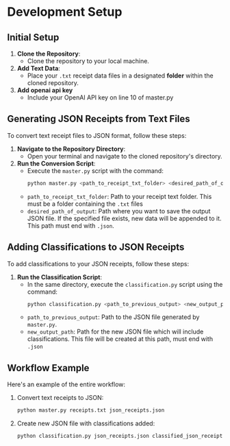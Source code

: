 # Development Setup

## Initial Setup
1. **Clone the Repository**: 
   - Clone the repository to your local machine.
2. **Add Text Data**: 
   - Place your `.txt` receipt data files in a designated **folder** within the cloned repository.
3. **Add openai api key**
   - Include your OpenAI API key on line 10 of master.py

## Generating JSON Receipts from Text Files
To convert text receipt files to JSON format, follow these steps:

1. **Navigate to the Repository Directory**:
   - Open your terminal and navigate to the cloned repository's directory.
2. **Run the Conversion Script**:
   - Execute the `master.py` script with the command:
     ```bash
     python master.py <path_to_receipt_txt_folder> <desired_path_of_output>
     ```
   - `path_to_receipt_txt_folder`: Path to your receipt text folder. This must be a folder containing the `.txt` files
   - `desired_path_of_output`: Path where you want to save the output JSON file. If the specified file exists, new data will be appended to it. This path must end with `.json`.

## Adding Classifications to JSON Receipts
To add classifications to your JSON receipts, follow these steps:

1. **Run the Classification Script**:
   - In the same directory, execute the `classification.py` script using the command:
     ```bash
     python classification.py <path_to_previous_output> <new_output_path>
     ```
   - `path_to_previous_output`: Path to the JSON file generated by `master.py`.
   - `new_output_path`: Path for the new JSON file which will include classifications. This file will be created at this path, must end with `.json`

## Workflow Example
Here's an example of the entire workflow:

1. Convert text receipts to JSON:
   ```bash
   python master.py receipts.txt json_receipts.json
   ```
2. Create new JSON file with classifications added:
   ```bash
   python classification.py json_receipts.json classified_json_receipts.json
   ``` 